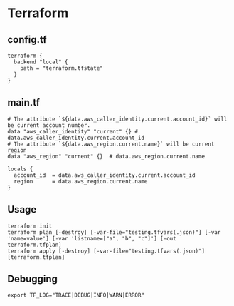 # Terraform

## config.tf
```
terraform {
  backend "local" {
    path = "terraform.tfstate"
  }
}
```

## main.tf
```
# The attribute `${data.aws_caller_identity.current.account_id}` will be current account number.
data "aws_caller_identity" "current" {} # data.aws_caller_identity.current.account_id
# The attribute `${data.aws_region.current.name}` will be current region
data "aws_region" "current" {}  # data.aws_region.current.name

locals {
  account_id  = data.aws_caller_identity.current.account_id
  region      = data.aws_region.current.name
}
```

## Usage
```
terraform init
terraform plan [-destroy] [-var-file="testing.tfvars(.json)"] [-var 'name=value'] [-var 'listname=["a", "b", "c"]'] [-out terraform.tfplan]
terraform apply [-destroy] [-var-file="testing.tfvars(.json)"] [terraform.tfplan]
```

## Debugging
`export TF_LOG="TRACE|DEBUG|INFO|WARN|ERROR"`
